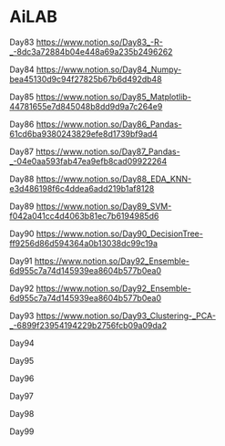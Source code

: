 # AiLAB
 
Day83 https://www.notion.so/Day83_-R-_-8dc3a72884b04e448a69a235b2496262

Day84 https://www.notion.so/Day84_Numpy-bea45130d9c94f27825b67b6d492db48

Day85 https://www.notion.so/Day85_Matplotlib-44781655e7d845048b8dd9d9a7c264e9

Day86 https://www.notion.so/Day86_Pandas-61cd6ba9380243829efe8d1739bf9ad4

Day87 https://www.notion.so/Day87_Pandas-_-04e0aa593fab47ea9efb8cad09922264

Day88 https://www.notion.so/Day88_EDA_KNN-e3d486198f6c4ddea6add219b1af8128

Day89 https://www.notion.so/Day89_SVM-f042a041cc4d4063b81ec7b6194985d6

Day90 https://www.notion.so/Day90_DecisionTree-ff9256d86d594364a0b13038dc99c19a

Day91 https://www.notion.so/Day92_Ensemble-6d955c7a74d145939ea8604b577b0ea0

Day92 https://www.notion.so/Day92_Ensemble-6d955c7a74d145939ea8604b577b0ea0

Day93 https://www.notion.so/Day93_Clustering-_PCA-_-6899f23954194229b2756fcb09a09da2

Day94

Day95

Day96

Day97

Day98

Day99
